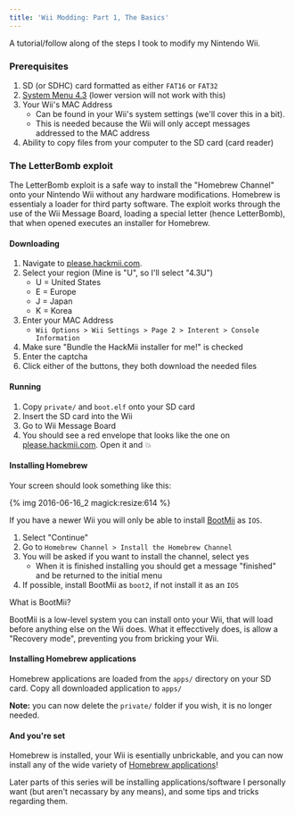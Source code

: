 ```yaml
---
title: 'Wii Modding: Part 1, The Basics'
---
```


A tutorial/follow along of the steps I took to modify my Nintendo Wii.

### Prerequisites
1. SD (or SDHC) card formatted as either `FAT16` or `FAT32`
2. [System Menu 4.3](//wiibrew.org/wiki/System_Menu_4.3) (lower version will not work with this)
3. Your Wii's MAC Address
	- Can be found in your Wii's system settings (we'll cover this in a bit).
	- This is needed because the Wii will only accept messages addressed to the MAC address
4. Ability to copy files from your computer to the SD card (card reader)

### The LetterBomb exploit

The LetterBomb exploit is a safe way to install the "Homebrew Channel" onto your Nintendo Wii without any hardware modifications. Homebrew is essentialy a loader for third party software. The exploit works through the use of the Wii Message Board, loading a special letter (hence LetterBomb), that when opened executes an installer for Homebrew.

#### Downloading
1. Navigate to [please.hackmii.com](//please.hackmii.com).
2. Select your region (Mine is "U", so I'll select "4.3U")
	- U = United States
	- E = Europe
	- J = Japan
	- K = Korea
3. Enter your MAC Address
	- `Wii Options > Wii Settings > Page 2 > Interent > Console Information`
4. Make sure "Bundle the HackMii installer for me!" is checked
5. Enter the captcha
6. Click either of the buttons, they both download the needed files

#### Running
1. Copy `private/` and `boot.elf` onto your SD card
2. Insert the SD card into the Wii
3. Go to Wii Message Board
4. You should see a red envelope that looks like the one on [please.hackmii.com](//please.hackmii.com). Open it and :boom:

#### Installing Homebrew
Your screen should look something like this:

{% img 2016-06-16_2 magick:resize:614 %}

If you have a newer Wii you will only be able to install [BootMii](//www.wiibrew.org/wiki/BootMii) as `IOS`.

1. Select "Continue"
2. Go to `Homebrew Channel > Install the Homebrew Channel`
3. You will be asked if you want to install the channel, select yes
	- When it is finished installing you should get a message "finished" and be returned to the initial menu
4. If possible, install BootMii as `boot2`, if not install it as an `IOS`

What is BootMii?

BootMii is a low-level system you can install onto your Wii, that will load before anything else on the Wii does. What it effecctively does, is allow a "Recovery mode", preventing you from bricking your Wii.

#### Installing Homebrew applications
Homebrew applications are loaded from the `apps/` directory on your SD card. Copy all downloaded application to `apps/`

**Note:** you can now delete the `private/` folder if you wish, it is no longer needed.

#### And you're set
Homebrew is installed, your Wii is esentially unbrickable, and you can now install any of the wide variety of [Homebrew applications](//wiibrew.org/wiki/Homebrew_applications)!

Later parts of this series will be installing applications/software I personally want (but aren't necassary by any means), and some tips and tricks regarding them.
